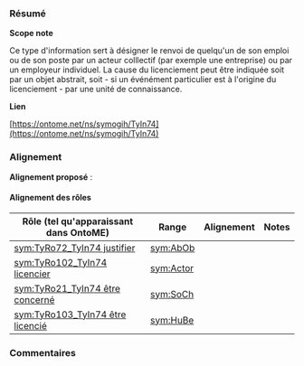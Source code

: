 ### Résumé

**Scope note**

Ce type d'information sert à désigner le renvoi de quelqu'un de son emploi ou de son poste par un acteur colllectif (par exemple une entreprise) ou par un employeur individuel. La cause du licenciement peut être indiquée soit par un objet abstrait, soit - si un événément particulier est à l'origine du licenciement - par une unité de connaissance.

**Lien**

[https://ontome.net/ns/symogih/TyIn74](https://ontome.net/ns/symogih/TyIn74)

### Alignement

**Alignement proposé** :

#### Alignement des rôles

| Rôle (tel qu'apparaissant dans OntoME) | Range | Alignement | Notes |
| ----- | ----- | ----- | ----- |
| [sym:TyRo72_TyIn74 justifier](https://ontome.net/ns/symogih/TyRo72_TyIn74) | [sym:AbOb](https://ontome.net/ns/symogih/AbOb) |   |   |
| [sym:TyRo102_TyIn74 licencier](https://ontome.net/ns/symogih/TyRo102_TyIn74) | [sym:Actor](https://ontome.net/ns/symogih/Actor) |   |   |
| [sym:TyRo21_TyIn74 être concerné](https://ontome.net/ns/symogih/TyRo21_TyIn74) | [sym:SoCh](https://ontome.net/ns/symogih/SoCh) |   |   |
| [sym:TyRo103_TyIn74 être licencié](https://ontome.net/ns/symogih/TyRo103_TyIn74) | [sym:HuBe](https://ontome.net/ns/symogih/HuBe) |   |   |

### Commentaires